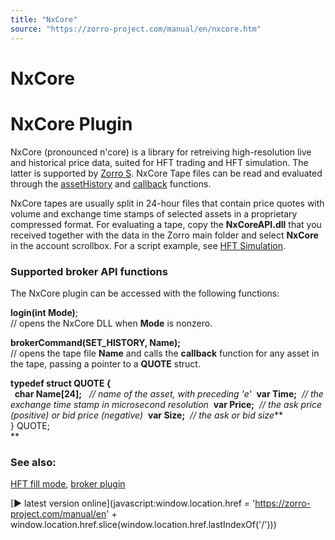 ```yaml
---
title: "NxCore"
source: "https://zorro-project.com/manual/en/nxcore.htm"
---
```


# NxCore

# NxCore Plugin

NxCore (pronounced n'core) is a library for retreiving high-resolution live and historical price data, suited for HFT trading and HFT simulation. The latter is supported by [Zorro S](restrictions.md). NxCore Tape files can be read and evaluated through the [assetHistory](loadhistory.md) and [callback](funclist.md) functions.

NxCore tapes are usually split in 24-hour files that contain price quotes with volume and exchange time stamps of selected assets in a proprietary compressed format. For evaluating a tape, copy the **NxCoreAPI.dll** that you received together with the data in the Zorro main folder and select **NxCore** in the account scrollbox. For a script example, see [HFT Simulation](198_Fill_modes.md).

### Supported broker API functions

The NxCore plugin can be accessed with the following functions:

**login(int Mode)**;  
// opens the NxCore DLL when **Mode** is nonzero.

**brokerCommand(SET\_HISTORY, Name);**    
// opens the tape file **Name** and calls the **callback** function for any asset in the tape, passing a pointer to a **QUOTE** struct.

**typedef struct QUOTE {  
  char Name\[24\];**   _// name of the asset, with preceding 'e'_  **var Time;**  _// the exchange time stamp in microsecond resolution_  **var Price;**  _// the ask price (positive) or bid price (negative)_  **var Size;**  _// the ask or bid size_**  
} QUOTE;  
** 

### See also:

[HFT fill mode](198_Fill_modes.md), [broker plugin](brokerplugin.md)

[► latest version online](javascript:window.location.href = 'https://zorro-project.com/manual/en' + window.location.href.slice\(window.location.href.lastIndexOf\('/'\)\))